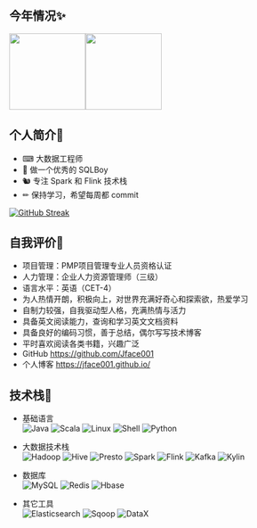
## 今年情况✨
<img align="" height="137px" src="https://github-readme-stats.vercel.app/api?username=jface001&hide_title=true&hide_border=true&show_icons=true&include_all_commits=true&line_height=21&bg_color=0,EC6C6C,FFD479,FFFC79,73FA79&theme=graywhite&locale=cn" /><img align="" height="137px" src="https://github-readme-stats.vercel.app/api/top-langs/?username=jface001&hide_title=true&hide_border=true&layout=compact&bg_color=0,73FA79,73FDFF,D783FF&theme=graywhite&locale=cn" />


## 个人简介💬
- ⌨ 大数据工程师  
- 👦 做一个优秀的 SQLBoy     
- 🐿️ 专注 Spark 和 Flink 技术栈  
- ✏  保持学习，希望每周都 commit 

[![GitHub Streak](http://github-readme-streak-stats.herokuapp.com?user=jface001&theme=gruvbox&hide_border=true&date_format=M%20j%5B%2C%20Y%5D)](https://git.io/streak-stats)

## 自我评价🤔
- 项目管理：PMP项目管理专业人员资格认证
- 人力管理：企业人力资源管理师（三级）
- 语言水平：英语（CET-4）
- 为人热情开朗，积极向上，对世界充满好奇心和探索欲，热爱学习
- 自制力较强，自我驱动型人格，充满热情与活力
- 具备英文阅读能力，查询和学习英文文档资料
- 具备良好的编码习惯，善于总结，偶尔写写技术博客
- 平时喜欢阅读各类书籍，兴趣广泛  
- GitHub https://github.com/Jface001
- 个人博客 https://jface001.github.io/


## 技术栈🔧
- 基础语言  
![Java](https://img.shields.io/badge/-Java-192133?style=flat-square&logo=java&logoColor=#007396)
![Scala](https://img.shields.io/badge/-Scala-192133?style=flat-square&logo=scala&logoColor=#DC322F)
![Linux](https://img.shields.io/badge/-Linux-192133?style=flat-square&logo=linux&logoColor=#FCC624)
![Shell](https://img.shields.io/badge/-Shell-192133?style=flat-square&logo=shell&logoColor=#FFD500)
![Python](https://img.shields.io/badge/-Python-192133?style=flat-square&logo=python&logoColor=#3776AB)
- 大数据技术栈  
![Hadoop](https://img.shields.io/badge/-Hadoop-192133?style=flat-square&logo=apache-hadoop&logoColor=white)
![Hive](https://img.shields.io/badge/-Hive-192133?style=flat-square&logo=apache-hive&logoColor=#E31337)
![Presto](https://img.shields.io/badge/-Presto-192133?style=flat-square&logo=presto&logoColor=#5890FF)
![Spark](https://img.shields.io/badge/-Spark-192133?style=flat-square&logo=apache-spark&logoColor=#E25A1C)
![Flink](https://img.shields.io/badge/-Flink-192133?style=flat-square&logo=apache-flink&logoColor=#E6526F)
![Kafka](https://img.shields.io/badge/-Kafka-192133?style=flat-square&logo=apache-kafka&logoColor=#231F20)
![Kylin](https://img.shields.io/badge/-Kylin-192133?style=flat-square&logo=apache-kylin&logoColor=#F09D13)
- 数据库  
![MySQL](https://img.shields.io/badge/-MySQL-192133?style=flat-square&logo=mysql&logoColor=#4479A1)
![Redis](https://img.shields.io/badge/-Redis-192133?style=flat-square&logo=redis&logoColor=#DC382D)
![Hbase](https://img.shields.io/badge/-Hbase-192133?style=flat-square&logo=apache-hbase&logoColor=white)

- 其它工具  
![Elasticsearch](https://img.shields.io/badge/-ES-192133?style=flat-square&logo=elasticsearch&logoColor=#005571)
![Sqoop](https://img.shields.io/badge/-Sqoop-192133?style=flat-square&logo=apache-sqoop&logoColor=white)
![DataX](https://img.shields.io/badge/-DataX-192133?style=flat-square&logo=datax&logoColor=white)

<!--
## 详细简历👨‍💻
### 求职意向
- 地区: 深圳  
- 方向: Spark 离线数仓分析，Flink 实时数仓分析  
- 行业: 互联网、金融、保险、游戏、新零售等
### 个人技能
**掌握** 
- JavaSE 基础知识，如封装、继承、多态、面向对象、JDBC、多线程等特性  
- Scala 语言函数式编程，使用 Scala 开发 SparkCore 实现离线批计算  
- Flink 生态圈，使用 DataStream、FlinkSQL 做实时流计算  
- Spark 生态圈，SparkCore、SparkSQL、StructuredSteaming ，SparkSQL 做离线批处理  
- Hadoop 生态圈，HDFS 大数据文件存储系统，HDFS 读写流程及原理  
- Yarn 和 MapReduce 工作流程及原理  

**熟悉**
- Linux 系统使用和优化，Linux 常用命令，Awk、Shell 脚本命令编写  
- Hive 数据仓库数据查询，HiveSQL 查询，对 Hive 性能优化有一定经验  
- Kafka 消息中间件使用，使用 Spark、Flink 从 Kafka 消费数据做批处理或实时计算  
- Presto、分布式交互查询引擎，使用 Presto SQL 查询计算数据  
- Hbase、Redis 等 NOSQL数据库，大数据毫秒级存储查询  
- Sqoop 进行 MySQL 和 HDFS 数据的导入导出，全量增量数据抽取    
- DolphinScheduler 和 Oozie 工作任务调度  

**了解**
- ClickHouse 列式数据库管理系统，实时即席查询  
- Kylin 构建即席查询
- DataX 数据抽取同步  

**其它**
- GitHub https://github.com/Jface001  
- 个人博客 https://jface001.github.io/  



### 项目经验
- 新零售行业 Hive + Presto 离线数仓计算
- Spark 离线数仓计算
- Flink + Kafka 实时数仓计算项目

-->
